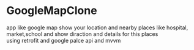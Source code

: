 # GoogleMapClone
app like google map show your location and nearby places like hospital, market,school and show diraction and details for this places  
using retrofit and google palce api and mvvm
